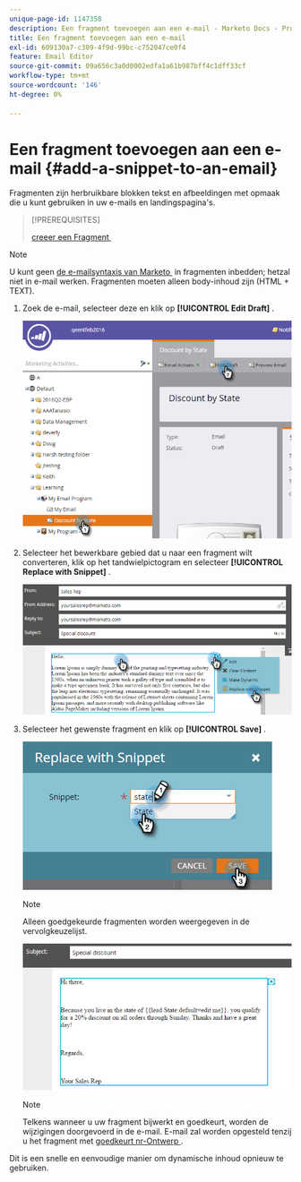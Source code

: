 ```yaml
---
unique-page-id: 1147358
description: Een fragment toevoegen aan een e-mail - Marketo Docs - Productdocumentatie
title: Een fragment toevoegen aan een e-mail
exl-id: 609130a7-c309-4f9d-99bc-c752047ce0f4
feature: Email Editor
source-git-commit: 09a656c3a0d0002edfa1a61b987bff4c1dff33cf
workflow-type: tm+mt
source-wordcount: '146'
ht-degree: 0%

---
```


# Een fragment toevoegen aan een e-mail {#add-a-snippet-to-an-email}

Fragmenten zijn herbruikbare blokken tekst en afbeeldingen met opmaak die u kunt gebruiken in uw e-mails en landingspagina&#39;s.

>[!PREREQUISITES]
>
>[&#x200B; creeer een Fragment &#x200B;](/help/marketo/product-docs/personalization/segmentation-and-snippets/snippets/create-a-snippet.md)

>[!NOTE]
>
>U kunt geen [&#x200B; de e-mailsyntaxis van Marketo &#x200B;](/help/marketo/product-docs/email-marketing/general/email-editor-2/email-template-syntax.md) in fragmenten inbedden; het **&#x200B;**&#x200B;zal niet in e-mail werken. Fragmenten moeten alleen body-inhoud zijn (HTML + TEXT).

1. Zoek de e-mail, selecteer deze en klik op **[!UICONTROL Edit Draft]** .

   ![](assets/one-2.png)

1. Selecteer het bewerkbare gebied dat u naar een fragment wilt converteren, klik op het tandwielpictogram en selecteer **[!UICONTROL Replace with Snippet]** .

   ![](assets/two-2.png)

1. Selecteer het gewenste fragment en klik op **[!UICONTROL Save]** .

   ![](assets/three-1.png)

   >[!NOTE]
   >
   >Alleen goedgekeurde fragmenten worden weergegeven in de vervolgkeuzelijst.

   ![](assets/four.png)

   >[!NOTE]
   >
   >Telkens wanneer u uw fragment bijwerkt en goedkeurt, worden de wijzigingen doorgevoerd in de e-mail. E-mail zal worden opgesteld tenzij u het fragment met [&#x200B; goedkeurt nr-Ontwerp &#x200B;](/help/marketo/product-docs/administration/users-and-roles/enable-no-draft-for-snippets.md).

Dit is een snelle en eenvoudige manier om dynamische inhoud opnieuw te gebruiken.

